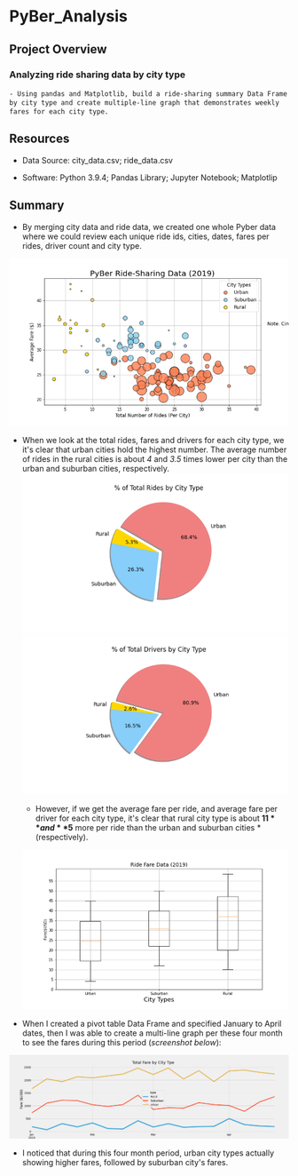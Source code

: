 # PyBer_Analysis



## Project Overview


### Analyzing ride sharing data by city type

    - Using pandas and Matplotlib, build a ride-sharing summary Data Frame by city type and create multiple-line graph that demonstrates weekly fares for each city type.









## Resources 

- Data Source: city_data.csv; ride_data.csv

- Software: Python 3.9.4; Pandas Library; Jupyter Notebook; Matplotlip







## Summary


- By merging city data and ride data, we created one whole Pyber data where we could review each unique ride ids, cities, dates, fares per rides, driver count  and city type. 

![Screenshots](https://github.com/ilaha/PyBer_Analysis/blob/main/analysis/Fig1.png)

- When we look at the total rides, fares and drivers for each city type, we it's clear that urban cities hold the highest number.  The average number of rides in the rural cities is about *4* and *3.5* times lower per city than the urban and suburban cities, respectively. 
![Screenshots](https://github.com/ilaha/PyBer_Analysis/blob/main/analysis/Fig6.png)
![Screenshots](https://github.com/ilaha/PyBer_Analysis/blob/main/analysis/Fig7.png)

  - However, if we get the average fare per ride, and average fare per driver for each city type, it's clear that rural city type is about **$11** and **$5** more per ride than the urban and suburban cities *(respectively).
   
  ![Screenshots](https://github.com/ilaha/PyBer_Analysis/blob/main/analysis/Fig3.png)

- When I created a pivot table Data Frame and specified January to April dates, then I was able to create a multi-line graph per these four month to see the fares during this period (_screenshot below_): 

![Screenshots](https://github.com/ilaha/PyBer_Analysis/blob/main/analysis/PyBer_fare_summary.png)


 - I noticed that during this four month period, urban city types actually showing higher fares, followed by suburban city's fares. 
        
        
